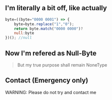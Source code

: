 ## I'm literally a bit off, like actually

```js
byte=((byte="0000 0001") => {
    byte=byte.replace("1","0");
    return byte.match("0000 0000")?
    null:byte
})(); //null
```

## Now I'm refered as Null-Byte
> But my true purpose shall remain NoneType

## Contact (Emergency only)
WARNING: Please do not try and contact me
